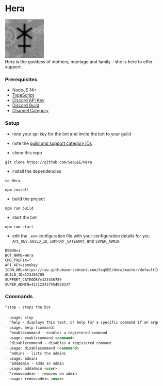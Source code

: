 # Hera

![Hera](https://raw.githubusercontent.com/SeqSEE/Hera/master/defaultIcon.png)  
Hera is the goddess of mothers, marriage and family – she is here to offer support.

### Prerequisites

- [NodeJS 14+](https://nodejs.org/en/download/)
- [TypeScript](https://www.typescriptlang.org/#installation)
- [Discord API Key](https://discord.com/developers/applications)
- [Discord Guild](https://support.discord.com/hc/en-us/articles/204849977-How-do-I-create-a-server-)
- [Channel Category](https://support.discord.com/hc/en-us/articles/115001580171-Channel-Categories-101)

### Setup

- note your api key for the bot and invite the bot to your guild
- note the [guild and support category IDs](https://support.discord.com/hc/en-us/articles/206346498-Where-can-I-find-my-User-Server-Message-ID-)

- clone this repo

```
git clone https://github.com/SeqSEE/Hera
```

- install the dependencies

```
cd Hera
```

```
npm install
```

- build the project

```
npm run build
```

- start the bot

```
npm run start
```

- edit the ``.env`` configuration file with your configuration details for you `API_KEY`, `GUILD_ID`, `SUPPORT_CATEGORY`, and `SUPER_ADMIN`

```
DEBUG=1
BOT_NAME=Hera
CMD_PREFIX=^
API_KEY=somekey
ICON_URL=https://raw.githubusercontent.com/SeqSEE/Hera/master/defaultIcon.png
GUILD_ID=123456789
SUPPORT_CATEGORY=123456789
SUPER_ADMIN=412122437954830337
```

### Commands

```md
^stop - stops the bot

- usage: stop
  ^help - displays this text, or help for a specific command if an argument is provided
- usage: help (command)
  ^enablecommand - enables a registered command
- usage: enablecommand <command>
  ^disablecommand - disables a registered command
- usage: disablecommand <commmand>
  ^admins - lists the admins
- usage: admins
  ^addadmin - adds an admin
- usage: addadmin <user>
  ^removeadmin - removes an admin
- usage: removeadmin <user>
```
